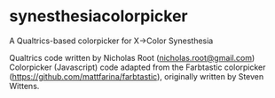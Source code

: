 # synesthesiacolorpicker
A Qualtrics-based colorpicker for X->Color Synesthesia


Qualtrics code written by Nicholas Root (nicholas.root@gmail.com)
Colorpicker (Javascript) code adapted from the Farbtastic colorpicker (https://github.com/mattfarina/farbtastic), originally written by Steven Wittens.

